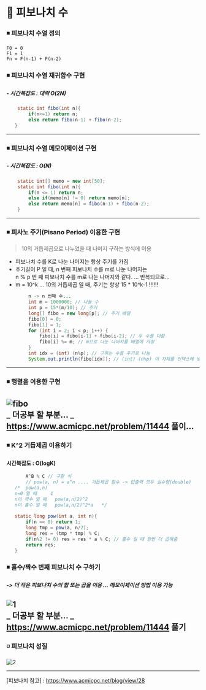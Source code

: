 # 🧾 피보나치 수
### ◾ 피보나치 수열 정의   
```text   
F0 = 0
F1 = 1
Fn = F(n-1) + F(n-2)
```   
### ◾ 피보나치 수열 재귀함수 구현   
##### - 시간복잡도 : 대략 O(2N) 
```java
    static int fibo(int n){
        if(n<=1) return n;
        else return fibo(n-1) + fibo(n-2);
   }
```    
---   

### ◾ 피보나치 수열 메모이제이션 구현   
##### - 시간복잡도 : O(N)   
```java
    static int[] memo = new int[50];
    static int fibo(int n){
        if(n <= 1) return n;
        else if(memo[n] != 0) return memo[n];
        else return memo[n] = fibo(n-1) + fibo(n-2);
    }
````   
---   
### ◾ 피사노 주기(Pisano Period) 이용한 구현 
> 10의 거듭제곱으로 나누었을 때 나머지 구하는 방식에 이용   
-  피보나치 수를 K로 나눈 나머지는 항상 주기를 가짐   
-  주기길이 P 일 때, n 번째 피보나치 수를 m로 나눈 나머지는    
              n % p 번 째 피보나치 수를 m로 나눈 나머지와 같다. ... 반복되므로...    
- m = 10^k ... 10의 거듭제곱 일 때, 주기는 항상 15 * 10^k-1 !!!!!!    
```java
        n -> n 번째 수...
        int m = 1000000; // 나눌 수
        int p = 15*(m/10); // 주기
        long[] fibo = new long[p]; // 주기 배열
        fibo[0] = 0;
        fibo[1] = 1;
        for (int i = 2; i < p; i++) {
            fibo[i] = fibo[i-1] + fibo[i-2]; // 두 수를 더함
            fibo[i] %= m; // m으로 나눈 나머지를 배열에 저장
        }
        int idx = (int) (n%p); // 구하는 수를 주기로 나눔
        System.out.println(fibo[idx]); // (int) (n%p) 이 자체를 인덱스에 넣으면 안됨!!!
 ```    
 ---   
 ### ◾ 행렬을 이용한 구현   
 ![fibo](https://user-images.githubusercontent.com/72757829/103643344-d957d480-4f97-11eb-98de-2bba0db4dda1.PNG)    
 _ 더공부 할 부분... _ 
 https://www.acmicpc.net/problem/11444 풀이...
 ---    
 ### ◾ K^2 거듭제곱 이용하기     
 #### 시간복잡도 : O(logK)     
 ```java   
        A^B % C // 구할 식
        // pow(a, n) = a^n .... 거듭제곱 함수 -> 입출력 모두 실수형(double)
    /* 	pow(a,n)
    n=0 일 때	    1
    n이 짝수 일 때	pow(a,n/2)^2
    n이 홀수 일 때	pow(a,n/2)^2*a   */
    
    static long pow(int a, int n){
        if(n == 0) return 1;
        long tmp = pow(a, n/2);
        long res = (tmp * tmp) % C;
        if(n%2 != 0) res = res * a % C; // 홀수 일 때 한번 더 곱해줌
        return res;
    }
```   
### ◾ 홀수/짝수 번째 피보나치 수 구하기    
##### -> 더 작은 피보나치 수의 합 또는 곱을 이용 ... 메모이제이션 방법 이용 가능
![1](https://user-images.githubusercontent.com/72757829/103651091-64d76280-4fa4-11eb-8361-c0e88be0feb2.PNG)   
_ 더공부 할 부분... _    
https://www.acmicpc.net/problem/11444    풀기   
---  
### ◽ 피보나치 성질
![2](https://user-images.githubusercontent.com/72757829/103651119-6ef96100-4fa4-11eb-8feb-5ef17a9775d6.PNG)   

---   
 [피보나치 참고] : https://www.acmicpc.net/blog/view/28   
 
